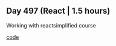 ## Day 497 (React | 1.5 hours)

Working with reactsimplified course

[code](https://github.com/alexvyber/rs-react-advanced.git)

